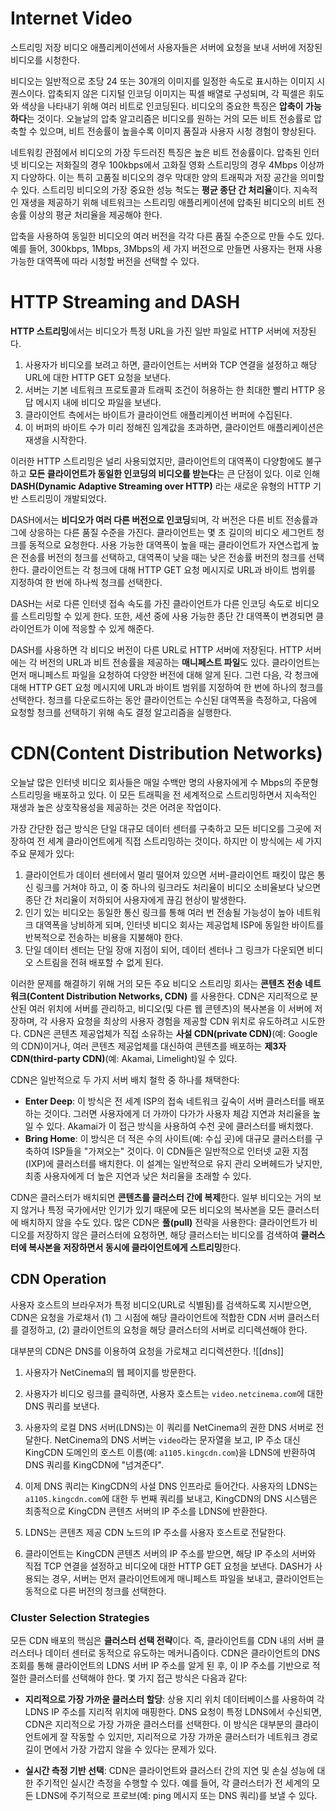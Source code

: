 # Internet Video
스트리밍 저장 비디오 애플리케이션에서 사용자들은 서버에 요청을 보내 서버에 저장된 비디오를 시청한다.

비디오는 일반적으로 초당 24 또는 30개의 이미지를 일정한 속도로 표시하는 이미지 시퀀스이다. 압축되지 않은 디지털 인코딩 이미지는 픽셀 배열로 구성되며, 각 픽셀은 휘도와 색상을 나타내기 위해 여러 비트로 인코딩된다.
비디오의 중요한 특징은 **압축이 가능하다**는 것이다. 오늘날의 압축 알고리즘은 비디오를 원하는 거의 모든 비트 전송률로 압축할 수 있으며, 비트 전송률이 높을수록 이미지 품질과 사용자 시청 경험이 향상된다.

네트워킹 관점에서 비디오의 가장 두드러진 특징은 높은 비트 전송률이다. 압축된 인터넷 비디오는 저화질의 경우 100kbps에서 고화질 영화 스트리밍의 경우 4Mbps 이상까지 다양하다. 이는 특히 고품질 비디오의 경우 막대한 양의 트래픽과 저장 공간을 의미할 수 있다. 
스트리밍 비디오의 가장 중요한 성능 척도는 **평균 종단 간 처리율**이다. 지속적인 재생을 제공하기 위해 네트워크는 스트리밍 애플리케이션에 압축된 비디오의 비트 전송률 이상의 평균 처리율을 제공해야 한다.

압축을 사용하여 동일한 비디오의 여러 버전을 각각 다른 품질 수준으로 만들 수도 있다. 예를 들어, 300kbps, 1Mbps, 3Mbps의 세 가지 버전으로 만들면 사용자는 현재 사용 가능한 대역폭에 따라 시청할 버전을 선택할 수 있다.

# HTTP Streaming and DASH

**HTTP 스트리밍**에서는 비디오가 특정 URL을 가진 일반 파일로 HTTP 서버에 저장된다. 
1. 사용자가 비디오를 보려고 하면, 클라이언트는 서버와 TCP 연결을 설정하고 해당 URL에 대한 HTTP GET 요청을 보낸다. 
2. 서버는 기본 네트워크 프로토콜과 트래픽 조건이 허용하는 한 최대한 빨리 HTTP 응답 메시지 내에 비디오 파일을 보낸다. 
3. 클라이언트 측에서는 바이트가 클라이언트 애플리케이션 버퍼에 수집된다. 
4. 이 버퍼의 바이트 수가 미리 정해진 임계값을 초과하면, 클라이언트 애플리케이션은 재생을 시작한다.

이러한 HTTP 스트리밍은 널리 사용되었지만, 클라이언트의 대역폭이 다양함에도 불구하고 **모든 클라이언트가 동일한 인코딩의 비디오를 받는다**는 큰 단점이 있다. 이로 인해 **DASH(Dynamic Adaptive Streaming over HTTP)** 라는 새로운 유형의 HTTP 기반 스트리밍이 개발되었다.

DASH에서는 **비디오가 여러 다른 버전으로 인코딩**되며, 각 버전은 다른 비트 전송률과 그에 상응하는 다른 품질 수준을 가진다. 클라이언트는 몇 초 길이의 비디오 세그먼트 청크를 동적으로 요청한다. 사용 가능한 대역폭이 높을 때는 클라이언트가 자연스럽게 높은 전송률 버전의 청크를 선택하고, 대역폭이 낮을 때는 낮은 전송률 버전의 청크를 선택한다. 클라이언트는 각 청크에 대해 HTTP GET 요청 메시지로 URL과 바이트 범위를 지정하여 한 번에 하나씩 청크를 선택한다.

DASH는 서로 다른 인터넷 접속 속도를 가진 클라이언트가 다른 인코딩 속도로 비디오를 스트리밍할 수 있게 한다. 또한, 세션 중에 사용 가능한 종단 간 대역폭이 변경되면 클라이언트가 이에 적응할 수 있게 해준다.

DASH를 사용하면 각 비디오 버전이 다른 URL로 HTTP 서버에 저장된다. HTTP 서버에는 각 버전의 URL과 비트 전송률을 제공하는 **매니페스트 파일**도 있다. 클라이언트는 먼저 매니페스트 파일을 요청하여 다양한 버전에 대해 알게 된다. 그런 다음, 각 청크에 대해 HTTP GET 요청 메시지에 URL과 바이트 범위를 지정하여 한 번에 하나의 청크를 선택한다. 청크를 다운로드하는 동안 클라이언트는 수신된 대역폭을 측정하고, 다음에 요청할 청크를 선택하기 위해 속도 결정 알고리즘을 실행한다.

# CDN(Content Distribution Networks)
오늘날 많은 인터넷 비디오 회사들은 매일 수백만 명의 사용자에게 수 Mbps의 주문형 스트리밍을 배포하고 있다. 이 모든 트래픽을 전 세계적으로 스트리밍하면서 지속적인 재생과 높은 상호작용성을 제공하는 것은 어려운 작업이다.

가장 간단한 접근 방식은 단일 대규모 데이터 센터를 구축하고 모든 비디오를 그곳에 저장하여 전 세계 클라이언트에게 직접 스트리밍하는 것이다. 하지만 이 방식에는 세 가지 주요 문제가 있다:
1. 클라이언트가 데이터 센터에서 멀리 떨어져 있으면 서버-클라이언트 패킷이 많은 통신 링크를 거쳐야 하고, 이 중 하나의 링크라도 처리율이 비디오 소비율보다 낮으면 종단 간 처리율이 저하되어 사용자에게 끊김 현상이 발생한다.
2. 인기 있는 비디오는 동일한 통신 링크를 통해 여러 번 전송될 가능성이 높아 네트워크 대역폭을 낭비하게 되며, 인터넷 비디오 회사는 제공업체 ISP에 동일한 바이트를 반복적으로 전송하는 비용을 지불해야 한다.
3. 단일 데이터 센터는 단일 장애 지점이 되어, 데이터 센터나 그 링크가 다운되면 비디오 스트림을 전혀 배포할 수 없게 된다.

이러한 문제를 해결하기 위해 거의 모든 주요 비디오 스트리밍 회사는 **콘텐츠 전송 네트워크(Content Distribution Networks, CDN)** 를 사용한다. 
CDN은 지리적으로 분산된 여러 위치에 서버를 관리하고, 비디오(및 다른 웹 콘텐츠)의 복사본을 이 서버에 저장하며, 각 사용자 요청을 최상의 사용자 경험을 제공할 CDN 위치로 유도하려고 시도한다. CDN은 콘텐츠 제공업체가 직접 소유하는 **사설 CDN(private CDN)**(예: Google의 CDN)이거나, 여러 콘텐츠 제공업체를 대신하여 콘텐츠를 배포하는 **제3자 CDN(third-party CDN)**(예: Akamai, Limelight)일 수 있다.

CDN은 일반적으로 두 가지 서버 배치 철학 중 하나를 채택한다:
- **Enter Deep**: 이 방식은 전 세계 ISP의 접속 네트워크 깊숙이 서버 클러스터를 배포하는 것이다. 그러면 사용자에게 더 가까이 다가가 사용자 체감 지연과 처리율을 높일 수 있다. Akamai가 이 접근 방식을 사용하여 수천 곳에 클러스터를 배치했다.
- **Bring Home**: 이 방식은 더 적은 수의 사이트(예: 수십 곳)에 대규모 클러스터를 구축하여 ISP들을 "가져오는" 것이다. 이 CDN들은 일반적으로 인터넷 교환 지점(IXP)에 클러스터를 배치한다. 이 설계는 일반적으로 유지 관리 오버헤드가 낮지만, 최종 사용자에게 더 높은 지연과 낮은 처리율을 초래할 수 있다.

CDN은 클러스터가 배치되면 **콘텐츠를 클러스터 간에 복제**한다. 일부 비디오는 거의 보지 않거나 특정 국가에서만 인기가 있기 때문에 모든 비디오의 복사본을 모든 클러스터에 배치하지 않을 수도 있다. 
많은 CDN은 **풀(pull)** 전략을 사용한다: 클라이언트가 비디오를 저장하지 않은 클러스터에 요청하면, 해당 클러스터는 비디오를 검색하여 **클러스터에 복사본을 저장하면서 동시에 클라이언트에게 스트리밍**한다.

## CDN Operation
사용자 호스트의 브라우저가 특정 비디오(URL로 식별됨)를 검색하도록 지시받으면, CDN은 요청을 가로채서 (1) 그 시점에 해당 클라이언트에 적합한 CDN 서버 클러스터를 결정하고, (2) 클라이언트의 요청을 해당 클러스터의 서버로 리디렉션해야 한다.

대부분의 CDN은 DNS를 이용하여 요청을 가로채고 리디렉션한다.
![[dns]]

1. 사용자가 NetCinema의 웹 페이지를 방문한다.
    
2. 사용자가 비디오 링크를 클릭하면, 사용자 호스트는 `video.netcinema.com`에 대한 DNS 쿼리를 보낸다.
    
3. 사용자의 로컬 DNS 서버(LDNS)는 이 쿼리를 NetCinema의 권한 DNS 서버로 전달한다. NetCinema의 DNS 서버는 `video`라는 문자열을 보고, IP 주소 대신 KingCDN 도메인의 호스트 이름(예: `a1105.kingcdn.com`)을 LDNS에 반환하여 DNS 쿼리를 KingCDN에 "넘겨준다".
    
4. 이제 DNS 쿼리는 KingCDN의 사설 DNS 인프라로 들어간다. 사용자의 LDNS는 `a1105.kingcdn.com`에 대한 두 번째 쿼리를 보내고, KingCDN의 DNS 시스템은 최종적으로 KingCDN 콘텐츠 서버의 IP 주소를 LDNS에 반환한다.
    
5. LDNS는 콘텐츠 제공 CDN 노드의 IP 주소를 사용자 호스트로 전달한다.
    
6. 클라이언트는 KingCDN 콘텐츠 서버의 IP 주소를 받으면, 해당 IP 주소의 서버와 직접 TCP 연결을 설정하고 비디오에 대한 HTTP GET 요청을 보낸다. DASH가 사용되는 경우, 서버는 먼저 클라이언트에게 매니페스트 파일을 보내고, 클라이언트는 동적으로 다른 버전의 청크를 선택한다.
    

### Cluster Selection Strategies

모든 CDN 배포의 핵심은 **클러스터 선택 전략**이다. 즉, 클라이언트를 CDN 내의 서버 클러스터나 데이터 센터로 동적으로 유도하는 메커니즘이다. CDN은 클라이언트의 DNS 조회를 통해 클라이언트의 LDNS 서버 IP 주소를 알게 된 후, 이 IP 주소를 기반으로 적절한 클러스터를 선택해야 한다. 몇 가지 접근 방식은 다음과 같다:

- **지리적으로 가장 가까운 클러스터 할당**: 상용 지리 위치 데이터베이스를 사용하여 각 LDNS IP 주소를 지리적 위치에 매핑한다. DNS 요청이 특정 LDNS에서 수신되면, CDN은 지리적으로 가장 가까운 클러스터를 선택한다. 이 방식은 대부분의 클라이언트에게 잘 작동할 수 있지만, 지리적으로 가장 가까운 클러스터가 네트워크 경로 길이 면에서 가장 가깝지 않을 수 있다는 문제가 있다.
    
- **실시간 측정 기반 선택**: CDN은 클라이언트와 클러스터 간의 지연 및 손실 성능에 대한 주기적인 실시간 측정을 수행할 수 있다. 예를 들어, 각 클러스터가 전 세계의 모든 LDNS에 주기적으로 프로브(예: ping 메시지 또는 DNS 쿼리)를 보낼 수 있다.